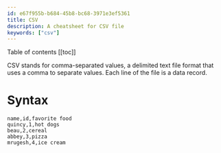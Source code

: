 ```yaml
---
id: e67f955b-b684-45b8-bc68-3971e3ef5361
title: CSV
description: A cheatsheet for CSV file
keywords: ["csv"]
---
```


Table of contents
[[toc]]

CSV stands for comma-separated values, a delimited text file format that uses a comma to separate values. Each line of the file is a data record.

# Syntax

```
name,id,favorite food
quincy,1,hot dogs
beau,2,cereal
abbey,3,pizza
mrugesh,4,ice cream
```
